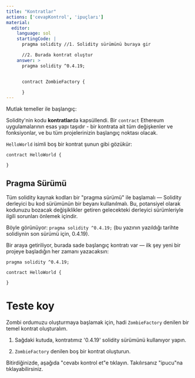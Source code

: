 ```yaml
---
title: "Kontratlar"
actions: ['cevapKontrol', 'ipuçları']
material: 
  editor:
    language: sol
    startingCode: |
      pragma solidity //1. Solidity sürümünü buraya gir

      //2. Burada kontrat oluştur
    answer: > 
      pragma solidity ^0.4.19;


      contract ZombieFactory {

      }
---
```


Mutlak temeller ile başlangıç:

Solidity'nin kodu **kontratlar**da kapsüllendi. Bir `contract` Ethereum uygulamalarının esas yapı taşıdır - bir kontrata ait tüm değişkenler ve fonksiyonlar, ve bu tüm projelerinizin başlangıç noktası olacak.

`HelloWorld` isimli boş bir kontrat şunun gibi gözükür:

```
contract HelloWorld {

}
```

## Pragma Sürümü
  
Tüm solidity kaynak kodları bir "pragma sürümü" ile başlamalı — Solidity derleyici bu kod sürümünün bir beyanı kullanılmalı. Bu, potansiyel olarak kodunuzu bozacak değişiklikler getiren gelecekteki derleyici sürümleriyle ilgili sorunları önlemek içindir.

Böyle görünüyor: `pragma solidity ^0.4.19;` (bu yazının yazıldığı tarihte solidiynin son sürümü için, 0.4.19).

Bir araya getiriliyor, burada sade başlangıç kontratı var — ilk şey yeni bir projeye başladığın her zamanı yazacaksın:

```
pragma solidity ^0.4.19;

contract HelloWorld {

}
```

# Teste koy

Zombi ordumuzu oluşturmaya başlamak için, hadi `ZombieFactory` denilen bir temel kontrat oluşturalım.

1. Sağdaki kutuda, kontratımız '0.4.19' solidity sürümünü kullanıyor yapın.

2. `ZombieFactory` denilen boş bir kontrat oluşturun.

Bitirdiğinizde, aşağıda "cevabı kontrol et"e tıklayın. Takılırsanız "ipucu"na tıklayabilirsiniz.
